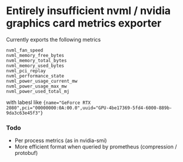 # Entirely insufficient nvml / nvidia graphics card metrics exporter

Currently exports the following metrics
```
nvml_fan_speed
nvml_memory_free_bytes
nvml_memory_total_bytes
nvml_memory_used_bytes
nvml_pci_replay
nvml_performance_state
nvml_power_usage_current_mw
nvml_power_usage_max_mw
nvml_power_used_total_mj
```
with labesl like `{name="GeForce RTX 2080",pci="00000000:0A:00.0",uuid="GPU-4be17369-5fd4-6000-889b-9da3c63e45f3"}`

### Todo
* Per process metrics (as in nvidia-smi)
* More efficient format when queried by prometheus (compression / protobuf)

